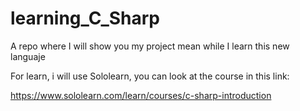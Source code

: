 # learning_C_Sharp
A repo where I will show you my project mean while I learn this new languaje

For learn, i will use Sololearn, you can look at the course in this link:

https://www.sololearn.com/learn/courses/c-sharp-introduction
